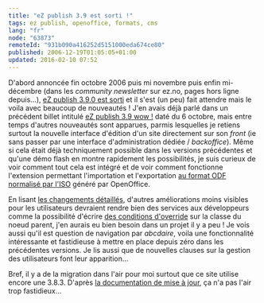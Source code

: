 ```yaml
---
title: "eZ publish 3.9 est sorti !"
tags: ez publish, openoffice, formats, cms
lang: "fr"
node: "63873"
remoteId: "931b090a416252d5151000eda674ce80"
published: 2006-12-19T01:05:05+01:00
updated: 2016-02-10 07:52
---
```

 
D'abord annoncée fin octobre
2006 puis mi
novembre puis enfin
mi-décembre (dans les *community newsletter* sur ez.no, pages hors ligne
depuis…), [eZ
publish 3.9.0 est
sorti](http://www.ezpedia.org/ez/ez_publish_3_9)
et il s'est (un peu) fait attendre mais le voila avec beaucoup de nouveautés !
J'en avais déjà parlé dans un précédent billet intitulé [eZ publish 3.9 wow
!](/post/ez-publish-3-9-wow) daté du 6 octobre, mais entre temps d'autres
nouveautés sont apparues, parmis lesquelles je retiens surtout la nouvelle
interface d'édition d'un site directement sur son *front* (ie sans passer par
une interface d'administration dédiée / *backoffice*). Même si cela était déjà
techniquement possible dans les versions précédentes et qu'une démo flash en
montre rapidement les
possibilités, je suis
curieux de voir comment tout cela est intégré et de voir comment fonctionne
l'extension permettant l'importation et l'exportation [au format ODF normalisé
par l'ISO](http://linuxfr.org/2006/12/09/21753.html) généré par OpenOffice.

 
En lisant [les changements
détaillés](https://github.com/ezsystems/ezpublish-legacy/blob/master/doc/changelogs/3.9/CHANGELOG-3.8.0-to-3.9.0),
d'autres améliorations moins visibles pour les utilisateurs devraient rendre
bien des services aux développeurs comme la possibilité d'écrire [des conditions
d'override](https://doc.ez.no/eZ-Publish/Technical-manual/3.8/Templates/The-template-override-system)
sur la classe du noeud parent, j'en aurais eu bien besoin dans un projet il y a
peu ! Je vois aussi qu'il est question de navigation par *abcdaire*, voila une
fonctionnalité intéressante et fastidieuse à mettre en place depuis zéro dans
les précédentes versions. Je lis aussi que de nouvelles clauses sur la gestion
des utilisateurs font leur apparition…

Bref, il y a de la migration dans l'air pour moi surtout que ce site utilise
encore une 3.8.3. D'après [la documentation de mise à
jour](https://doc.ez.no/eZ-Publish/Upgrading/Upgrading-to-3.9/from-3.8.x-to-3.9.0),
ça n'a pas l'air trop fastidieux…

